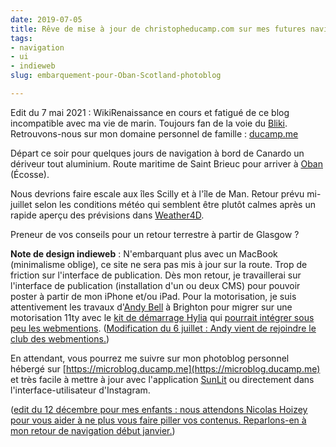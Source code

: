 ```yaml
---
date: 2019-07-05
title: Rêve de mise à jour de christopheducamp.com sur mes futures navigations
tags:
- navigation
- ui
- indieweb
slug: embarquement-pour-Oban-Scotland-photoblog

---
```


Edit du 7 mai 2021 : WikiRenaissance en cours et fatigué de ce blog incompatible avec ma vie de marin. Toujours fan de la voie du [Bliki](https://communitywiki.org/wiki/Bliki). Retrouvons-nous sur mon domaine personnel de famille : [ducamp.me](https://ducamp.me)



Départ ce soir pour quelques jours de navigation à bord de Canardo un dériveur tout aluminium. Route maritime de Saint Brieuc pour arriver à [Oban](https://fr.wikipedia.org/wiki/Oban_(Écosse)) (Écosse).

Nous devrions faire escale aux îles Scilly et à l'île de Man. Retour prévu mi-juillet selon les conditions météo qui semblent être plutôt calmes après un rapide aperçu des prévisions dans [Weather4D](https://www.weather4d.com/fr/).

Preneur de vos conseils pour un retour terrestre à partir de Glasgow ?

**Note de design indieweb** : N'embarquant plus avec un MacBook (minimalisme oblige), ce site ne sera pas mis à jour sur la route. Trop de friction sur l'interface de publication. Dès mon retour, je travaillerai sur l'interface de publication (installation d'un ou deux CMS) pour pouvoir poster à partir de mon iPhone et/ou iPad. Pour la motorisation, je suis attentivement les travaux d'[Andy Bell](https://andy-bell.design) à Brighton pour migrer sur une motorisation 11ty avec le [kit de démarrage Hylia](https://hylia.website) qui [pourrait intégrer sous peu les webmentions](https://andy-bell.design/notes/198/). (<ins date='2019-07-06'>Modification du 6 juillet : [Andy vient de rejoindre le club des webmentions.](https://andy-bell.design/wrote/adding-webmentions-to-my-personal-site/)</ins>)

En attendant, vous pourrez me suivre sur mon photoblog personnel hébergé sur [https://microblog.ducamp.me](https://microblog.ducamp.me) et très facile à mettre à jour avec l'application [SunLit](http://sunlit.io) ou directement dans l'interface-utilisateur d'Instagram.

(<ins date='2019-12-12'>edit du 12 décembre pour mes enfants : nous attendons [Nicolas Hoizey pour vous aider à ne plus vous faire piller vos contenus](https://talks.nicolas-hoizey.com/AXGNM8/ne-vous-laissez-plus-deposseder-de-vos-contenus "Ne vous laissez plus déposséder de vos contenus"). Reparlons-en à mon retour de navigation début janvier.</ins>)
